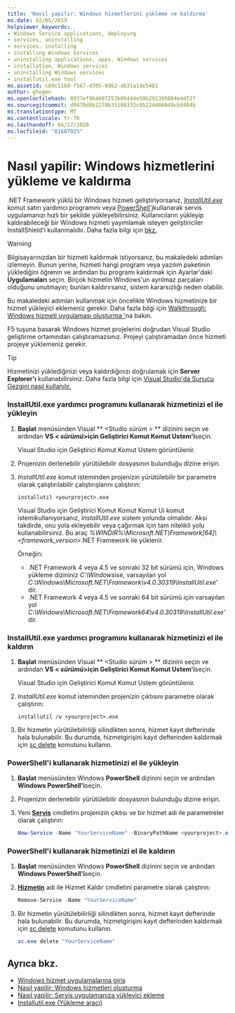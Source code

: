 ```yaml
---
title: 'Nasıl yapilir: Windows hizmetlerini yükleme ve kaldırma'
ms.date: 02/05/2019
helpviewer_keywords:
- Windows Service applications, deploying
- services, uninstalling
- services, installing
- installing Windows Services
- uninstalling applications, apps, Windows services
- installation, Windows services
- uninstalling Windows services
- installutil.exe tool
ms.assetid: c89c5169-f567-4305-9d62-db31a1de5481
author: ghogen
ms.openlocfilehash: 8937ef8b4007253b06444e59b292395084e4df2f
ms.sourcegitcommit: d9470d8b2278b33108332c05224d86049cb9484b
ms.translationtype: MT
ms.contentlocale: tr-TR
ms.lasthandoff: 04/17/2020
ms.locfileid: "81607925"
---
```

# <a name="how-to-install-and-uninstall-windows-services"></a>Nasıl yapilir: Windows hizmetlerini yükleme ve kaldırma

.NET Framework yüklü bir Windows hizmeti geliştiriyorsanız, [*InstallUtil.exe*](../tools/installutil-exe-installer-tool.md) komut satırı yardımcı programını veya [PowerShell'i](/powershell/scripting/overview)kullanarak servis uygulamanızı hızlı bir şekilde yükleyebilirsiniz. Kullanıcıların yükleyip kaldırabileceği bir Windows hizmeti yayımlamak isteyen geliştiriciler InstallShield'i kullanmalıdır. Daha fazla bilgi için [bkz.](/visualstudio/deployment/deploying-applications-services-and-components#create-an-installer-package-windows-desktop)

> [!WARNING]
> Bilgisayarınızdan bir hizmeti kaldırmak istiyorsanız, bu makaledeki adımları izlemeyin. Bunun yerine, hizmeti hangi program veya yazılım paketinin yüklediğini öğrenin ve ardından bu programı kaldırmak için Ayarlar'daki **Uygulamaları** seçin. Birçok hizmetin Windows'un ayrılmaz parçaları olduğunu unutmayın; bunları kaldırırsanız, sistem kararsızlığı neden olabilir.

Bu makaledeki adımları kullanmak için öncelikle Windows hizmetinize bir hizmet yükleyici eklemeniz gerekir. Daha fazla bilgi için [Walkthrough: Windows hizmeti uygulaması oluşturma '](../windows-services/walkthrough-creating-a-windows-service-application-in-the-component-designer.md)na bakın.

F5 tuşuna basarak Windows hizmet projelerini doğrudan Visual Studio geliştirme ortamından çalıştıramazsınız. Projeyi çalıştıramadan önce hizmeti projeye yüklemeniz gerekir.

> [!TIP]
> Hizmetinizi yüklediğinizi veya kaldırdığınızı doğrulamak için **Server Explorer'ı** kullanabilirsiniz. Daha fazla bilgi için [Visual Studio'da Sunucu Gezgini nasıl kullanılır.](https://support.microsoft.com/help/316649/how-to-use-the-server-explorer-in-visual-studio-net-and-visual-studio)

### <a name="install-your-service-manually-using-installutilexe-utility"></a>InstallUtil.exe yardımcı programını kullanarak hizmetinizi el ile yükleyin

1. **Başlat** menüsünden Visual ** \<Studio *sürüm* > ** dizinini seçin ve ardından **VS \< *sürümü*>için Geliştirici Komut Komut Ustem'i**seçin.

     Visual Studio için Geliştirici Komut Komut Ustem görüntülenir.

2. Projenizin derlenebilir yürütülebilir dosyasının bulunduğu dizine erişin.

3. *InstallUtil.exe* komut isteminden projenizin yürütülebilir bir parametre olarak çalıştırılabilir çalıştırışlarını çalıştırın:

    ```console
    installutil <yourproject>.exe
    ```

     Visual Studio için Geliştirici Komut Komut Komut Ui komut istemikullanıyorsanız, *InstallUtil.exe* sistem yolunda olmalıdır. Aksi takdirde, onu yola ekleyebilir veya çağırmak için tam nitelikli yolu kullanabilirsiniz. Bu araç *%WINDIR%\Microsoft.NET\Framework[64]\\<framework_version\>*.NET Framework ile yüklenir.

     Örneğin:
     - .NET Framework 4 veya 4.5 ve sonraki 32 bit sürümü için, Windows yükleme dizininiz *C:\Windows*ise, varsayılan yol *C:\Windows\Microsoft.NET\Framework\v4.0.30319\InstallUtil.exe*' dir.
     - .NET Framework 4 veya 4.5 ve sonraki 64 bit sürümü için varsayılan yol *C:\Windows\Microsoft.NET\Framework64\v4.0.30319\InstallUtil.exe'* dir.

### <a name="uninstall-your-service-manually-using-installutilexe-utility"></a>InstallUtil.exe yardımcı programını kullanarak hizmetinizi el ile kaldırın

1. **Başlat** menüsünden Visual ** \<Studio *sürüm* > ** dizinini seçin ve ardından **VS \< *sürümü*>için Geliştirici Komut Komut Ustem'i**seçin.

     Visual Studio için Geliştirici Komut Komut Ustem görüntülenir.

2. *InstallUtil.exe* komut isteminden projenizin çıktısını parametre olarak çalıştırın:

    ```console
    installutil /u <yourproject>.exe
    ```

3. Bir hizmetin yürütülebilirliği silindikten sonra, hizmet kayıt defterinde hala bulunabilir. Bu durumda, hizmetgirişini kayıt defterinden kaldırmak için [sc delete](/windows-server/administration/windows-commands/sc-delete) komutunu kullanın.

### <a name="install-your-service-manually-using-powershell"></a>PowerShell'i kullanarak hizmetinizi el ile yükleyin

1. **Başlat** menüsünden Windows **PowerShell** dizinini seçin ve ardından **Windows PowerShell'i**seçin.

2. Projenizin derlenebilir yürütülebilir dosyasının bulunduğu dizine erişin.

3. Yeni [**Servis**](/powershell/module/microsoft.powershell.management/new-service) cmdletini projenizin çıktısı ve bir hizmet adı ile parametreler olarak çalıştırın:

    ```powershell
    New-Service -Name "YourServiceName" -BinaryPathName <yourproject>.exe
    ```

### <a name="uninstall-your-service-manually-using-powershell"></a>PowerShell'i kullanarak hizmetinizi el ile kaldırın

1. **Başlat** menüsünden Windows **PowerShell** dizinini seçin ve ardından **Windows PowerShell'i**seçin.

2. [**Hizmetin**](/powershell/module/microsoft.powershell.management/remove-service) adı ile Hizmet Kaldır cmdletini parametre olarak çalıştırın:

    ```powershell
    Remove-Service -Name "YourServiceName"
    ```

3. Bir hizmetin yürütülebilirliği silindikten sonra, hizmet kayıt defterinde hala bulunabilir. Bu durumda, hizmetgirişini kayıt defterinden kaldırmak için [sc delete](/windows-server/administration/windows-commands/sc-delete) komutunu kullanın.

    ```powershell
    sc.exe delete "YourServiceName"
    ```

## <a name="see-also"></a>Ayrıca bkz.

- [Windows hizmet uygulamalarına giriş](../windows-services/introduction-to-windows-service-applications.md)
- [Nasıl yapilir: Windows hizmetleri oluşturma](../windows-services/how-to-create-windows-services.md)
- [Nasıl yapilir: Servis uygulamanıza yükleyici ekleme](../windows-services/how-to-add-installers-to-your-service-application.md)
- [Installutil.exe (Yükleme aracı)](../tools/installutil-exe-installer-tool.md)
